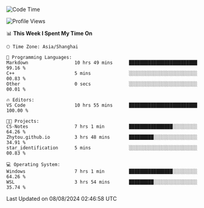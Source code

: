 <!--START_SECTION:waka-->
![Code Time](http://img.shields.io/badge/Code%20Time-1%2C890%20hrs%2056%20mins-blue)

![Profile Views](http://img.shields.io/badge/Profile%20Views-3-blue)

📊 **This Week I Spent My Time On** 

```text
🕑︎ Time Zone: Asia/Shanghai

💬 Programming Languages: 
Markdown                 10 hrs 49 mins      █████████████████████████   99.16 % 
C++                      5 mins              ░░░░░░░░░░░░░░░░░░░░░░░░░   00.83 % 
Other                    0 secs              ░░░░░░░░░░░░░░░░░░░░░░░░░   00.01 % 

🔥 Editors: 
VS Code                  10 hrs 55 mins      █████████████████████████   100.00 % 

🐱‍💻 Projects: 
CS-Notes                 7 hrs 1 min         ████████████████░░░░░░░░░   64.26 % 
Zhytou.github.io         3 hrs 48 mins       █████████░░░░░░░░░░░░░░░░   34.91 % 
star_identification      5 mins              ░░░░░░░░░░░░░░░░░░░░░░░░░   00.83 % 

💻 Operating System: 
Windows                  7 hrs 1 min         ████████████████░░░░░░░░░   64.26 % 
WSL                      3 hrs 54 mins       █████████░░░░░░░░░░░░░░░░   35.74 % 
```


 Last Updated on 08/08/2024 02:46:58 UTC
<!--END_SECTION:waka-->